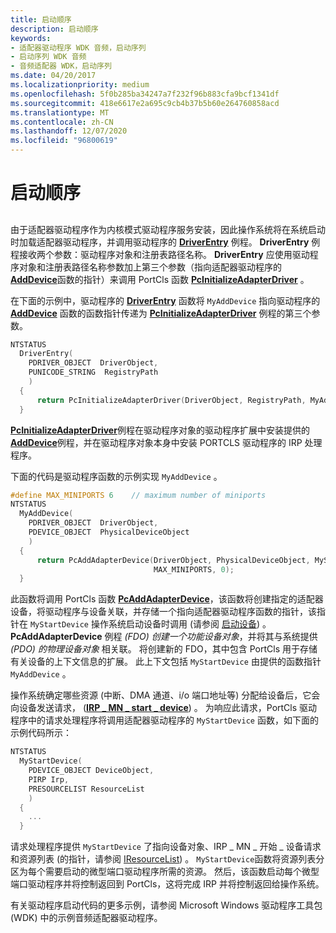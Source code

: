 ```yaml
---
title: 启动顺序
description: 启动顺序
keywords:
- 适配器驱动程序 WDK 音频，启动序列
- 启动序列 WDK 音频
- 音频适配器 WDK，启动序列
ms.date: 04/20/2017
ms.localizationpriority: medium
ms.openlocfilehash: 5f0b285ba34247a7f232f96b883cfa9bcf1341df
ms.sourcegitcommit: 418e6617e2a695c9cb4b37b5b60e264760858acd
ms.translationtype: MT
ms.contentlocale: zh-CN
ms.lasthandoff: 12/07/2020
ms.locfileid: "96800619"
---
```

# <a name="startup-sequence"></a>启动顺序


## <span id="startup_sequence"></span><span id="STARTUP_SEQUENCE"></span>


由于适配器驱动程序作为内核模式驱动程序服务安装，因此操作系统将在系统启动时加载适配器驱动程序，并调用驱动程序的 [**DriverEntry**](/windows-hardware/drivers/ddi/wdm/nc-wdm-driver_initialize) 例程。 **DriverEntry** 例程接收两个参数：驱动程序对象和注册表路径名称。 **DriverEntry** 应使用驱动程序对象和注册表路径名称参数加上第三个参数（指向适配器驱动程序的 [**AddDevice**](/windows-hardware/drivers/ddi/wdm/nc-wdm-driver_add_device)函数的指针）来调用 PortCls 函数 [**PcInitializeAdapterDriver**](/windows-hardware/drivers/ddi/portcls/nf-portcls-pcinitializeadapterdriver) 。

在下面的示例中，驱动程序的 [**DriverEntry**](/windows-hardware/drivers/ddi/wdm/nc-wdm-driver_initialize) 函数将 `MyAddDevice` 指向驱动程序的 [**AddDevice**](/windows-hardware/drivers/ddi/wdm/nc-wdm-driver_add_device) 函数的函数指针传递为 [**PcInitializeAdapterDriver**](/windows-hardware/drivers/ddi/portcls/nf-portcls-pcinitializeadapterdriver) 例程的第三个参数。

```cpp
NTSTATUS 
  DriverEntry( 
    PDRIVER_OBJECT  DriverObject,
    PUNICODE_STRING  RegistryPath
    )
  {
      return PcInitializeAdapterDriver(DriverObject, RegistryPath, MyAddDevice);
  }
```

[**PcInitializeAdapterDriver**](/windows-hardware/drivers/ddi/portcls/nf-portcls-pcinitializeadapterdriver)例程在驱动程序对象的驱动程序扩展中安装提供的 [**AddDevice**](/windows-hardware/drivers/ddi/wdm/nc-wdm-driver_add_device)例程，并在驱动程序对象本身中安装 PORTCLS 驱动程序的 IRP 处理程序。

下面的代码是驱动程序函数的示例实现 `MyAddDevice` 。

```cpp
#define MAX_MINIPORTS 6    // maximum number of miniports
NTSTATUS
  MyAddDevice(
    PDRIVER_OBJECT  DriverObject,
    PDEVICE_OBJECT  PhysicalDeviceObject 
    )
  {
      return PcAddAdapterDevice(DriverObject, PhysicalDeviceObject, MyStartDevice,
                                MAX_MINIPORTS, 0);
  }
```

此函数将调用 PortCls 函数 [**PcAddAdapterDevice**](/windows-hardware/drivers/ddi/portcls/nf-portcls-pcaddadapterdevice)，该函数将创建指定的适配器设备，将驱动程序与设备关联，并存储一个指向适配器驱动程序函数的指针，该指针在 `MyStartDevice` 操作系统启动设备时调用 (请参阅 [启动设备](../kernel/starting-a-device.md)) 。 **PcAddAdapterDevice** 例程 *(FDO) 创建一个功能设备对象*，并将其与系统提供 *(PDO) 的物理设备对象* 相关联。 将创建新的 FDO，其中包含 PortCls 用于存储有关设备的上下文信息的扩展。 此上下文包括 `MyStartDevice` 由提供的函数指针 `MyAddDevice` 。

操作系统确定哪些资源 (中断、DMA 通道、i/o 端口地址等) 分配给设备后，它会向设备发送请求， ([**IRP \_ MN \_ start \_ device**](../kernel/irp-mn-start-device.md)) 。 为响应此请求，PortCls 驱动程序中的请求处理程序将调用适配器驱动程序的 `MyStartDevice` 函数，如下面的示例代码所示：

```cpp
NTSTATUS
  MyStartDevice(
    PDEVICE_OBJECT DeviceObject,
    PIRP Irp,
    PRESOURCELIST ResourceList
    )
  {
    ...
  }
```

请求处理程序提供 `MyStartDevice` 了指向设备对象、IRP \_ MN \_ 开始 \_ 设备请求和资源列表 (的指针，请参阅 [IResourceList](/windows-hardware/drivers/ddi/portcls/nn-portcls-iresourcelist)) 。 `MyStartDevice`函数将资源列表分区为每个需要启动的微型端口驱动程序所需的资源。 然后，该函数启动每个微型端口驱动程序并将控制返回到 PortCls，这将完成 IRP 并将控制返回给操作系统。

有关驱动程序启动代码的更多示例，请参阅 Microsoft Windows 驱动程序工具包 (WDK) 中的示例音频适配器驱动程序。

